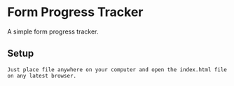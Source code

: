 # Form Progress Tracker

A simple form progress tracker.

## Setup

	Just place file anywhere on your computer and open the index.html file on any latest browser.